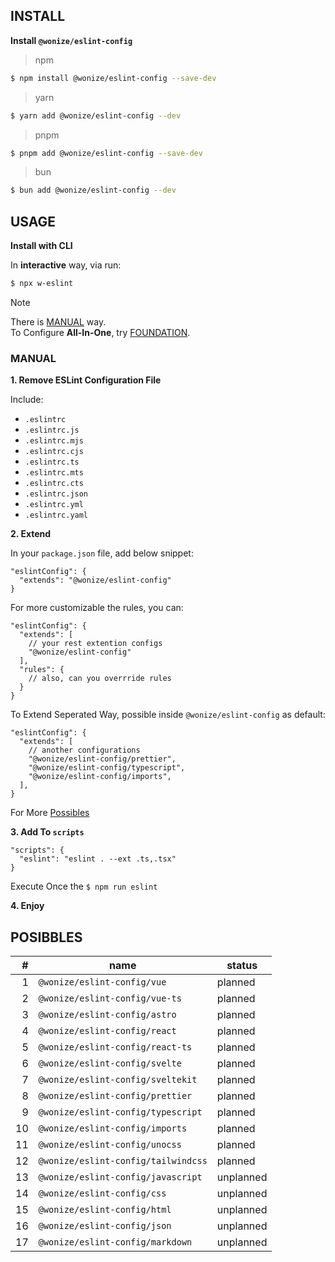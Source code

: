 ## INSTALL

**Install `@wonize/eslint-config`**

> npm

```sh
$ npm install @wonize/eslint-config --save-dev
```

> yarn

```sh
$ yarn add @wonize/eslint-config --dev
```

> pnpm

```sh
$ pnpm add @wonize/eslint-config --save-dev
```

> bun

```sh
$ bun add @wonize/eslint-config --dev
```

## USAGE

**Install with CLI**

In **interactive** way, via run:

```sh
$ npx w-eslint
```

> [!NOTE]
>
> There is [MANUAL](#MANUAL) way.\
> To Configure **All-In-One**, try [FOUNDATION](https://github.com/wonize/foundation).

### MANUAL

**1. Remove ESLint Configuration File**

Include:

- `.eslintrc`
- `.eslintrc.js`
- `.eslintrc.mjs`
- `.eslintrc.cjs`
- `.eslintrc.ts`
- `.eslintrc.mts`
- `.eslintrc.cts`
- `.eslintrc.json`
- `.eslintrc.yml`
- `.eslintrc.yaml`

**2. Extend**

In your `package.json` file, add below snippet:

```jsonc
"eslintConfig": {
  "extends": "@wonize/eslint-config"
}
```

For more customizable the rules, you can:

```jsonc
"eslintConfig": {
  "extends": [
    // your rest extention configs
    "@wonize/eslint-config"
  ],
  "rules": {
    // also, can you overrride rules
  }
}
```

To Extend Seperated Way, possible inside `@wonize/eslint-config` as default:

```jsonc
"eslintConfig": {
  "extends": [
    // another configurations
    "@wonize/eslint-config/prettier",
    "@wonize/eslint-config/typescript",
    "@wonize/eslint-config/imports",
  ],
}
```

For More [Possibles](#POSIBBLES)

**3. Add To `scripts`**

```jsonc
"scripts": {
  "eslint": "eslint . --ext .ts,.tsx"
}
```

Execute Once the `$ npm run eslint`

**4. Enjoy**

## POSIBBLES

|   # | name                                | status    |
| --: | ----------------------------------- | --------- |
|   1 | `@wonize/eslint-config/vue`         | planned   |
|   2 | `@wonize/eslint-config/vue-ts`      | planned   |
|   3 | `@wonize/eslint-config/astro`       | planned   |
|   4 | `@wonize/eslint-config/react`       | planned   |
|   5 | `@wonize/eslint-config/react-ts`    | planned   |
|   6 | `@wonize/eslint-config/svelte`      | planned   |
|   7 | `@wonize/eslint-config/sveltekit`   | planned   |
|   8 | `@wonize/eslint-config/prettier`    | planned   |
|   9 | `@wonize/eslint-config/typescript`  | planned   |
|  10 | `@wonize/eslint-config/imports`     | planned   |
|  11 | `@wonize/eslint-config/unocss`      | planned   |
|  12 | `@wonize/eslint-config/tailwindcss` | planned   |
|  13 | `@wonize/eslint-config/javascript`  | unplanned |
|  14 | `@wonize/eslint-config/css`         | unplanned |
|  15 | `@wonize/eslint-config/html`        | unplanned |
|  16 | `@wonize/eslint-config/json`        | unplanned |
|  17 | `@wonize/eslint-config/markdown`    | unplanned |
